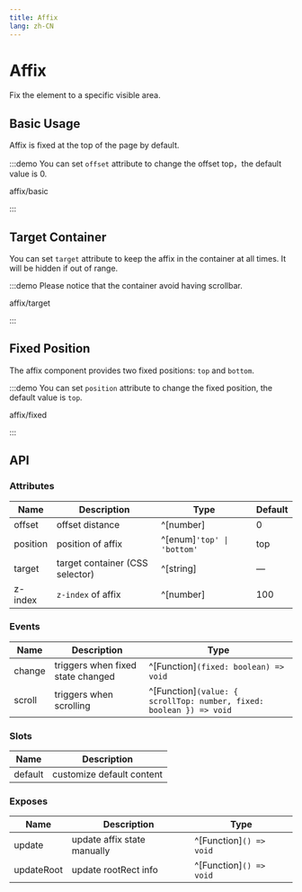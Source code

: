```yaml
---
title: Affix
lang: zh-CN
---
```


# Affix

Fix the element to a specific visible area.

## Basic Usage

Affix is fixed at the top of the page by default.

:::demo You can set `offset` attribute to change the offset top，the default value is 0.

affix/basic

:::

## Target Container

You can set `target` attribute to keep the affix in the container at all times. It will be hidden if out of range.

:::demo Please notice that the container avoid having scrollbar.

affix/target

:::

## Fixed Position

The affix component provides two fixed positions: `top` and `bottom`.

:::demo You can set `position` attribute to change the fixed position, the default value is `top`.

affix/fixed

:::

## API

### Attributes

| Name     | Description                     | Type                       | Default |
| -------- | ------------------------------- | -------------------------- | ------- |
| offset   | offset distance                 | ^[number]                  | 0       |
| position | position of affix               | ^[enum]`'top' \| 'bottom'` | top     |
| target   | target container (CSS selector) | ^[string]                  | —       |
| z-index  | `z-index` of affix              | ^[number]                  | 100     |

### Events

| Name   | Description                       | Type                                                                |
| ------ | --------------------------------- | ------------------------------------------------------------------- |
| change | triggers when fixed state changed | ^[Function]`(fixed: boolean) => void`                               |
| scroll | triggers when scrolling           | ^[Function]`(value: { scrollTop: number, fixed: boolean }) => void` |

### Slots

| Name    | Description               |
| ------- | ------------------------- |
| default | customize default content |

### Exposes

| Name       | Description                 | Type                    |
| ---------- | --------------------------- | ----------------------- |
| update     | update affix state manually | ^[Function]`() => void` |
| updateRoot | update rootRect info        | ^[Function]`() => void` |
